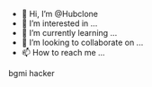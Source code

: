 - 👋 Hi, I’m @Hubclone
- 👀 I’m interested in ...
- 🌱 I’m currently learning ...
- 💞️ I’m looking to collaborate on ...
- 📫 How to reach me ...

<!---
Hubclone/Hubclone is a ✨ special ✨ repository because its `README.md` (this file) appears on your GitHub profile.
You can click the Preview link to take a look at your changes.
---> bgmi hacker 
